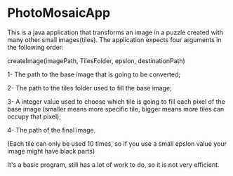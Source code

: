 # PhotoMosaicApp

This is a java application that transforms an image in a puzzle created with many other small images(tiles).
The application expects four arguments in the following order:

createImage(imagePath, TilesFolder, epslon, destinationPath)

1- The path to the base image that is going to be converted;

2- The path to the tiles folder used to fill the base image;

3- A integer value used to choose which tile is going to fill each pixel of the base image (smaller means more specific tile, bigger means more tiles can occupy that pixel);

4- The path of the final image.

(Each tile can only be used 10 times, so if you use a small epslon value your image might have black parts)

It's a basic program, still has a lot of work to do, so it is not very efficient.
